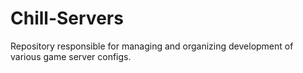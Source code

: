 # Chill-Servers
Repository responsible for managing and organizing development of various game server configs.
